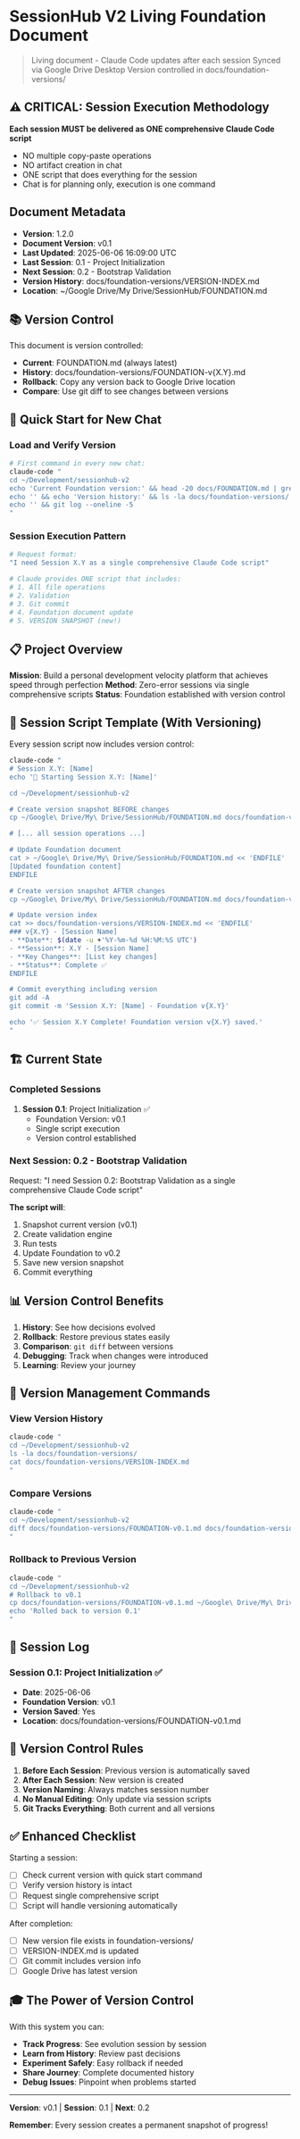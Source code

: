 # SessionHub V2 Living Foundation Document

> Living document - Claude Code updates after each session
> Synced via Google Drive Desktop
> Version controlled in docs/foundation-versions/

## ⚠️ CRITICAL: Session Execution Methodology
**Each session MUST be delivered as ONE comprehensive Claude Code script**
- NO multiple copy-paste operations
- NO artifact creation in chat
- ONE script that does everything for the session
- Chat is for planning only, execution is one command

## Document Metadata
- **Version**: 1.2.0
- **Document Version**: v0.1
- **Last Updated**: 2025-06-06 16:09:00 UTC
- **Last Session**: 0.1 - Project Initialization
- **Next Session**: 0.2 - Bootstrap Validation
- **Version History**: docs/foundation-versions/VERSION-INDEX.md
- **Location**: ~/Google Drive/My Drive/SessionHub/FOUNDATION.md

## 📚 Version Control
This document is version controlled:
- **Current**: FOUNDATION.md (always latest)
- **History**: docs/foundation-versions/FOUNDATION-v{X.Y}.md
- **Rollback**: Copy any version back to Google Drive location
- **Compare**: Use git diff to see changes between versions

## 🚀 Quick Start for New Chat

### Load and Verify Version
```bash
# First command in every new chat:
claude-code "
cd ~/Development/sessionhub-v2
echo 'Current Foundation version:' && head -20 docs/FOUNDATION.md | grep -E 'Version|Session'
echo '' && echo 'Version history:' && ls -la docs/foundation-versions/
echo '' && git log --oneline -5
"
```

### Session Execution Pattern
```bash
# Request format:
"I need Session X.Y as a single comprehensive Claude Code script"

# Claude provides ONE script that includes:
# 1. All file operations
# 2. Validation
# 3. Git commit
# 4. Foundation document update
# 5. VERSION SNAPSHOT (new!)
```

## 📋 Project Overview
**Mission**: Build a personal development velocity platform that achieves speed through perfection
**Method**: Zero-error sessions via single comprehensive scripts
**Status**: Foundation established with version control

## 🎯 Session Script Template (With Versioning)

Every session script now includes version control:

```bash
claude-code "
# Session X.Y: [Name]
echo '🚀 Starting Session X.Y: [Name]'

cd ~/Development/sessionhub-v2

# Create version snapshot BEFORE changes
cp ~/Google\ Drive/My\ Drive/SessionHub/FOUNDATION.md docs/foundation-versions/FOUNDATION-v{X.Y-1}.md

# [... all session operations ...]

# Update Foundation document
cat > ~/Google\ Drive/My\ Drive/SessionHub/FOUNDATION.md << 'ENDFILE'
[Updated foundation content]
ENDFILE

# Create version snapshot AFTER changes
cp ~/Google\ Drive/My\ Drive/SessionHub/FOUNDATION.md docs/foundation-versions/FOUNDATION-v{X.Y}.md

# Update version index
cat >> docs/foundation-versions/VERSION-INDEX.md << 'ENDFILE'
### v{X.Y} - [Session Name]
- **Date**: $(date -u +'%Y-%m-%d %H:%M:%S UTC')
- **Session**: X.Y - [Session Name]
- **Key Changes**: [List key changes]
- **Status**: Complete ✅
ENDFILE

# Commit everything including version
git add -A
git commit -m 'Session X.Y: [Name] - Foundation v{X.Y}'

echo '✅ Session X.Y Complete! Foundation version v{X.Y} saved.'
"
```

## 🏗️ Current State

### Completed Sessions
1. **Session 0.1**: Project Initialization ✅
   - Foundation Version: v0.1
   - Single script execution
   - Version control established

### Next Session: 0.2 - Bootstrap Validation
Request: "I need Session 0.2: Bootstrap Validation as a single comprehensive Claude Code script"

**The script will**:
1. Snapshot current version (v0.1)
2. Create validation engine
3. Run tests
4. Update Foundation to v0.2
5. Save new version snapshot
6. Commit everything

## 📊 Version Control Benefits

1. **History**: See how decisions evolved
2. **Rollback**: Restore previous states easily
3. **Comparison**: `git diff` between versions
4. **Debugging**: Track when changes were introduced
5. **Learning**: Review your journey

## 🔄 Version Management Commands

### View Version History
```bash
claude-code "
cd ~/Development/sessionhub-v2
ls -la docs/foundation-versions/
cat docs/foundation-versions/VERSION-INDEX.md
"
```

### Compare Versions
```bash
claude-code "
cd ~/Development/sessionhub-v2
diff docs/foundation-versions/FOUNDATION-v0.1.md docs/foundation-versions/FOUNDATION-v0.2.md
"
```

### Rollback to Previous Version
```bash
claude-code "
cd ~/Development/sessionhub-v2
# Rollback to v0.1
cp docs/foundation-versions/FOUNDATION-v0.1.md ~/Google\ Drive/My\ Drive/SessionHub/FOUNDATION.md
echo 'Rolled back to version 0.1'
"
```

## 📝 Session Log

### Session 0.1: Project Initialization ✅
- **Date**: 2025-06-06
- **Foundation Version**: v0.1
- **Version Saved**: Yes
- **Location**: docs/foundation-versions/FOUNDATION-v0.1.md

## 🚨 Version Control Rules

1. **Before Each Session**: Previous version is automatically saved
2. **After Each Session**: New version is created
3. **Version Naming**: Always matches session number
4. **No Manual Editing**: Only update via session scripts
5. **Git Tracks Everything**: Both current and all versions

## ✅ Enhanced Checklist

Starting a session:
- [ ] Check current version with quick start command
- [ ] Verify version history is intact
- [ ] Request single comprehensive script
- [ ] Script will handle versioning automatically

After completion:
- [ ] New version file exists in foundation-versions/
- [ ] VERSION-INDEX.md is updated
- [ ] Git commit includes version info
- [ ] Google Drive has latest version

## 🎓 The Power of Version Control

With this system you can:
- **Track Progress**: See evolution session by session
- **Learn from History**: Review past decisions
- **Experiment Safely**: Easy rollback if needed
- **Share Journey**: Complete documented history
- **Debug Issues**: Pinpoint when problems started

---
**Version**: v0.1 | **Session**: 0.1 | **Next**: 0.2

**Remember**: Every session creates a permanent snapshot of progress!